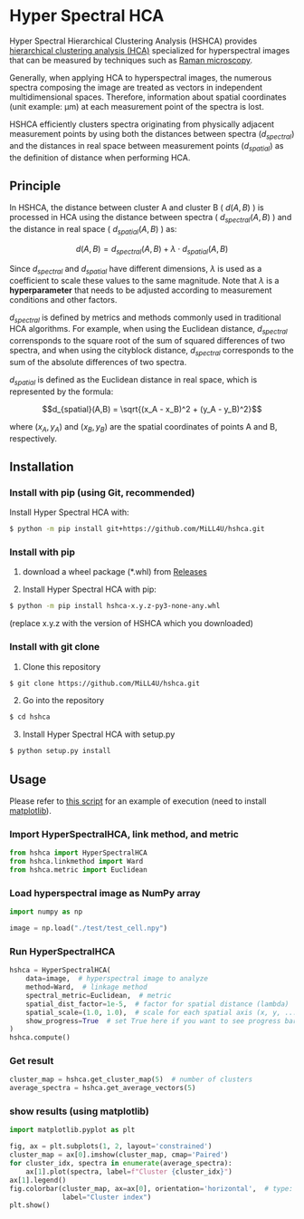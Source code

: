 # Hyper Spectral HCA
Hyper Spectral Hierarchical Clustering Analysis (HSHCA) provides [hierarchical clustering analysis (HCA)](https://en.wikipedia.org/wiki/Hierarchical_clustering) specialized for hyperspectral images that can be measured by techniques such as [Raman microscopy](https://raman.oxinst.com/techniques/raman-imaging).

Generally, when applying HCA to hyperspectral images, the numerous spectra composing the image are treated as vectors in independent multidimensional spaces. Therefore, information about spatial coordinates (unit example: μm) at each measurement point of the spectra is lost.

HSHCA efficiently clusters spectra originating from physically adjacent measurement points by using both the distances between spectra ($d_{spectral}$) and the distances in real space between measurement points ($d_{spatial}$) as the definition of distance when performing HCA.

## Principle
In HSHCA, the distance between cluster A and cluster B ( $d(A,B)$ ) is processed in HCA using the distance between spectra ( $d_{spectral}(A,B)$ ) and the distance in real space ( $d_{spatial}(A,B)$ ) as:

$$d(A,B) = d_{spectral}(A,B) + \lambda\cdot d_{spatial}(A,B)$$

Since $d_{spectral}$  and $d_{spatial}$ have different dimensions, $\lambda$ is used as a coefficient to scale these values to the same magnitude. Note that $\lambda$ is a **hyperparameter** that needs to be adjusted according to measurement conditions and other factors.

$d_{spectral}$ is defined by metrics and methods commonly used in traditional HCA algorithms. For example, when using the Euclidean distance, $d_{spectral}$ corrensponds to the square root of the sum of squared differences of two spectra, and when using the cityblock distance, $d_{spectral}$ corresponds to the sum of the absolute differences of two spectra.

$d_{spatial}$ is defined as the Euclidean distance in real space, which is represented by the formula:

$$d_{spatial}(A,B) = \sqrt{(x_A - x_B)^2 + (y_A - y_B)^2}$$

where $(x_A, y_A)$ and $(x_B, y_B)$ are the spatial coordinates of points A and B, respectively.


## Installation
### Install with pip (using Git, recommended)
Install Hyper Spectral HCA with:
```bash
$ python -m pip install git+https://github.com/MiLL4U/hshca.git
```
### Install with pip
1. download a wheel package (*.whl) from [Releases](https://github.com/MiLL4U/hshca/releases)

2. Install Hyper Spectral HCA with pip:
```bash
$ python -m pip install hshca-x.y.z-py3-none-any.whl
```
(replace x.y.z with the version of HSHCA which you downloaded)

### Install with git clone
1. Clone this repository

```bash
$ git clone https://github.com/MiLL4U/hshca.git
```

2. Go into the repository

```bash
$ cd hshca
```

3. Install Hyper Spectral HCA with setup.py

```bash
$ python setup.py install
```

## Usage
Please refer to [this script](https://github.com/MiLL4U/hshca/blob/master/example.py) for an example of execution (need to install [matplotlib](https://github.com/matplotlib/matplotlib)).
### Import HyperSpectralHCA, link method, and metric
```python
from hshca import HyperSpectralHCA
from hshca.linkmethod import Ward
from hshca.metric import Euclidean
```

### Load hyperspectral image as NumPy array
```python
import numpy as np

image = np.load("./test/test_cell.npy")
```

### Run HyperSpectralHCA
```python
hshca = HyperSpectralHCA(
    data=image,  # hyperspectral image to analyze
    method=Ward,  # linkage method
    spectral_metric=Euclidean,  # metric
    spatial_dist_factor=1e-5,  # factor for spatial distance (lambda)
    spatial_scale=(1.0, 1.0),  # scale for each spatial axis (x, y, ...)
    show_progress=True  # set True here if you want to see progress bar
)
hshca.compute()
```

### Get result
```python
cluster_map = hshca.get_cluster_map(5)  # number of clusters
average_spectra = hshca.get_average_vectors(5)
```

### show results (using matplotlib)
```python
import matplotlib.pyplot as plt

fig, ax = plt.subplots(1, 2, layout='constrained')
cluster_map = ax[0].imshow(cluster_map, cmap='Paired')
for cluster_idx, spectra in enumerate(average_spectra):
    ax[1].plot(spectra, label=f"Cluster {cluster_idx}")
ax[1].legend()
fig.colorbar(cluster_map, ax=ax[0], orientation='horizontal',  # type: ignore
             label="Cluster index")
plt.show()
```
